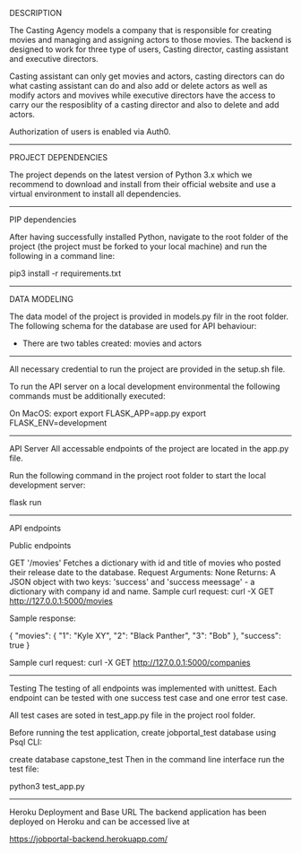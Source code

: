 DESCRIPTION

The Casting Agency models a company that is responsible for creating movies and managing and assigning actors to those movies. The backend is designed to work for three type of users, Casting director, casting assistant and executive directors.

Casting assistant can only get movies and actors, casting directors can do what casting assistant can do and also add or delete actors as well as modify actors and movives while executive directors have the access to carry our the resposiblity of a casting director and also to delete and add actors. 

Authorization of users is enabled via Auth0.

***********************************************************************************************************

PROJECT DEPENDENCIES

The project depends on the latest version of Python 3.x which we recommend to download and install from their official website and use a virtual environment to install all dependencies.

***********************************************************************************************************

PIP dependencies

After having successfully installed Python, navigate to the root folder of the project (the project must be forked to your local machine) and run the following in a command line:

pip3 install -r requirements.txt

***********************************************************************************************************

DATA MODELING

The data model of the project is provided in models.py filr in the root folder. The following schema for the database are used for API behaviour:

- There are two tables created: movies and actors

***********************************************************************************************************

All necessary credential to run the project are provided in the setup.sh file.

To run the API server on a local development environmental the following commands must be additionally executed:

On MacOS: export
export FLASK_APP=app.py
export FLASK_ENV=development

***********************************************************************************************************

API Server
All accessable endpoints of the project are located in the app.py file.

Run the following command in the project root folder to start the local development server:

flask run

***********************************************************************************************************

API endpoints

Public endpoints

GET '/movies'
Fetches a dictionary with id and title of movies who posted their release date to the database.
Request Arguments: None
Returns: A JSON object with two keys: 'success' and 'success meessage' - a dictionary with company id and name.
Sample curl request: curl -X GET http://127.0.0.1:5000/movies 

Sample response:

{
    "movies": {
        "1": "Kyle XY",
        "2": "Black Panther",
        "3": "Bob"
    },
    "success": true
}

Sample curl request: curl -X GET http://127.0.0.1:5000/companies 

***********************************************************************************************************


Testing
The testing of all endpoints was implemented with unittest. Each endpoint can be tested with one success test case and one error test case. 

All test cases are soted in test_app.py file in the project rool folder.

Before running the test application, create jobportal_test database using Psql CLI:

create database capstone_test
Then in the command line interface run the test file:

python3 test_app.py

***********************************************************************************************************

Heroku Deployment and Base URL
The backend application has been deployed on Heroku and can be accessed live at

https://jobportal-backend.herokuapp.com/

